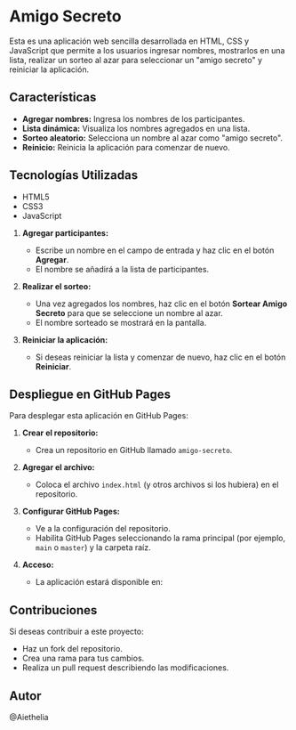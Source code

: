 # Amigo Secreto

Esta es una aplicación web sencilla desarrollada en HTML, CSS y JavaScript que permite a los usuarios ingresar nombres, mostrarlos en una lista, realizar un sorteo al azar para seleccionar un "amigo secreto" y reiniciar la aplicación.

## Características

- **Agregar nombres:** Ingresa los nombres de los participantes.
- **Lista dinámica:** Visualiza los nombres agregados en una lista.
- **Sorteo aleatorio:** Selecciona un nombre al azar como "amigo secreto".
- **Reinicio:** Reinicia la aplicación para comenzar de nuevo.

## Tecnologías Utilizadas

- HTML5
- CSS3
- JavaScript



1. **Agregar participantes:**
   - Escribe un nombre en el campo de entrada y haz clic en el botón **Agregar**.
   - El nombre se añadirá a la lista de participantes.

2. **Realizar el sorteo:**
   - Una vez agregados los nombres, haz clic en el botón **Sortear Amigo Secreto** para que se seleccione un nombre al azar.
   - El nombre sorteado se mostrará en la pantalla.

3. **Reiniciar la aplicación:**
   - Si deseas reiniciar la lista y comenzar de nuevo, haz clic en el botón **Reiniciar**.

## Despliegue en GitHub Pages

Para desplegar esta aplicación en GitHub Pages:

1. **Crear el repositorio:**
   - Crea un repositorio en GitHub llamado `amigo-secreto`.

2. **Agregar el archivo:**
   - Coloca el archivo `index.html` (y otros archivos si los hubiera) en el repositorio.

3. **Configurar GitHub Pages:**
   - Ve a la configuración del repositorio.
   - Habilita GitHub Pages seleccionando la rama principal (por ejemplo, `main` o `master`) y la carpeta raíz.

4. **Acceso:**
   - La aplicación estará disponible en: 

## Contribuciones

Si deseas contribuir a este proyecto:
- Haz un fork del repositorio.
- Crea una rama para tus cambios.
- Realiza un pull request describiendo las modificaciones.



## Autor
@Aiethelia
